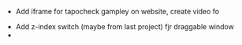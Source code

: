 + Add iframe for tapocheck gampley on website, create video fo
- Add z-index switch (maybe from last project) fjr draggable window
- 